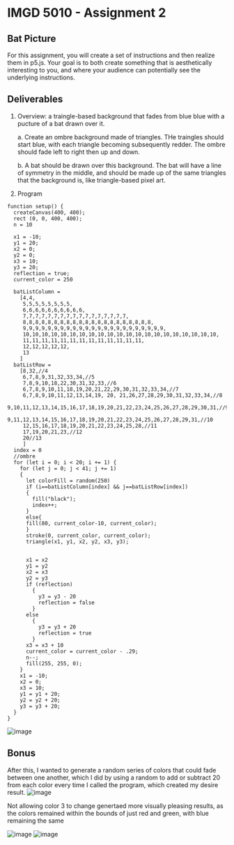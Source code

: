 # IMGD 5010 - Assignment 2
## Bat Picture

For this assignment, you will create a set of instructions and then realize them in p5.js. Your goal is to both create something that is aesthetically interesting to you, and where your audience can potentially see the underlying instructions.

## Deliverables
1. Overview: a traingle-based background that fades from blue blue with a pucture of a bat drawn over it.

    a. Create an ombre background made of triangles. THe traingles should start blue, with each triangle becoming subsequently redder. The ombre should fade left to right then up and down.
 
   b. A bat should be drawn over this background. The bat will have a line of symmetry in the middle, and should be made up of the same triangles that the background is, like triangle-based pixel art.
3. Program
```
function setup() {
  createCanvas(400, 400);
  rect (0, 0, 400, 400);
  n = 10
  
  x1 = -10;
  y1 = 20;
  x2 = 0;
  y2 = 0;
  x3 = 10;
  y3 = 20;
  reflection = true;
  current_color = 250
  
  batListColumn = 
    [4,4,
     5,5,5,5,5,5,5,5,
     6,6,6,6,6,6,6,6,6,6,
     7,7,7,7,7,7,7,7,7,7,7,7,7,7,7,7,7,
     8,8,8,8,8,8,8,8,8,8,8,8,8,8,8,8,8,8,8,8,8,
     9,9,9,9,9,9,9,9,9,9,9,9,9,9,9,9,9,9,9,9,9,9,9,
     10,10,10,10,10,10,10,10,10,10,10,10,10,10,10,10,10,10,10,10,10,
     11,11,11,11,11,11,11,11,11,11,11,11,11,
     12,12,12,12,12,
     13
    ]
  batListRow = 
    [8,32,//4
     6,7,8,9,31,32,33,34,//5
     7,8,9,10,18,22,30,31,32,33,//6
     6,7,8,9,10,11,18,19,20,21,22,29,30,31,32,33,34,//7
     6,7,8,9,10,11,12,13,14,19, 20, 21,26,27,28,29,30,31,32,33,34,//8
     9,10,11,12,13,14,15,16,17,18,19,20,21,22,23,24,25,26,27,28,29,30,31,//9
     9,11,12,13,14,15,16,17,18,19,20,21,22,23,24,25,26,27,28,29,31,//10
     12,15,16,17,18,19,20,21,22,23,24,25,28,//11
     17,19,20,21,23,//12
     20//13
     ]
  index = 0
  //ombre
  for (let i = 0; i < 20; i += 1) { 
    for (let j = 0; j < 41; j += 1) 
    { 
      let colorFill = random(250)
      if (i==batListColumn[index] && j==batListRow[index])
      {
        fill("black");
        index++;
      }
      else{
      fill(80, current_color-10, current_color); 
      }
      stroke(0, current_color, current_color);
      triangle(x1, y1, x2, y2, x3, y3);
      
      
      x1 = x2
      y1 = y2
      x2 = x3
      y2 = y3
      if (reflection)
        {
          y3 = y3 - 20
          reflection = false
        }
      else
        {
          y3 = y3 + 20
          reflection = true
        }
      x3 = x3 + 10
      current_color = current_color - .29;
      n--;
      fill(255, 255, 0); 
    }
    x1 = -10;
    x2 = 0;
    x3 = 10;
    y1 = y1 + 20;
    y2 = y2 + 20;
    y3 = y3 + 20;
  }
}
```


![image](https://github.com/user-attachments/assets/19eacb62-56d9-4e30-b20d-b3d02d500719)


## Bonus
After this, I wanted to generate a random series of colors that could fade between one another, which I did by using a random to add or subtract 20 from each color every time I called the program, which created my desire result.
![image](https://github.com/user-attachments/assets/6e9c4814-c407-4917-ad98-46e5fa56896c)

Not allowing color 3 to change genertaed more visually pleasing results, as the colors remained within the bounds of just red and green, with blue remaining the same

![image](https://github.com/user-attachments/assets/074c8850-27b4-48ba-856a-3e58b6ee7db0)
![image](https://github.com/user-attachments/assets/5680d95a-f188-41ef-82d1-7e88d0a353b3)



